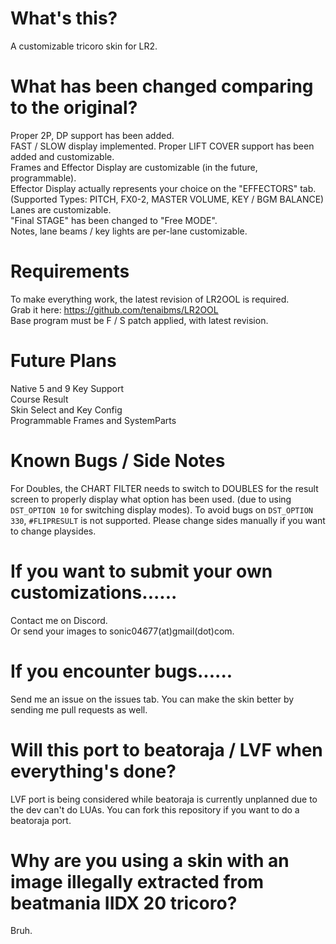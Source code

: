 # What's this?
 A customizable tricoro skin for LR2.  

# What has been changed comparing to the original?
Proper 2P, DP support has been added.  
FAST / SLOW display implemented.
Proper LIFT COVER support has been added and customizable.  
Frames and Effector Display are customizable (in the future, programmable).  
Effector Display actually represents your choice on the "EFFECTORS" tab.  
(Supported Types: PITCH, FX0-2, MASTER VOLUME, KEY / BGM BALANCE)  
Lanes are customizable.  
"Final STAGE" has been changed to "Free MODE".  
Notes, lane beams / key lights are per-lane customizable.  

# Requirements
To make everything work, the latest revision of LR2OOL is required.  
Grab it here: https://github.com/tenaibms/LR2OOL  
Base program must be F / S patch applied, with latest revision.

# Future Plans
Native 5 and 9 Key Support  
Course Result  
Skin Select and Key Config  
Programmable Frames and SystemParts

# Known Bugs / Side Notes
For Doubles, the CHART FILTER needs to switch to DOUBLES for the result screen to properly display what option has been used.
(due to using `DST_OPTION 10` for switching display modes).
To avoid bugs on `DST_OPTION 330`, `#FLIPRESULT` is not supported. Please change sides manually if you want to change playsides.

# If you want to submit your own customizations......
Contact me on Discord.  
Or send your images to sonic04677(at)gmail(dot)com.

# If you encounter bugs......
Send me an issue on the issues tab.
You can make the skin better by sending me pull requests as well.


# Will this port to beatoraja / LVF when everything's done?
LVF port is being considered while beatoraja is currently unplanned due to the dev can't do LUAs.
You can fork this repository if you want to do a beatoraja port.

# Why are you using a skin with an image illegally extracted from beatmania IIDX 20 tricoro?
Bruh.
